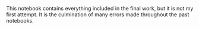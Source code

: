 This notebook contains everything included in the final work, but it is not my first attempt. It is the culmination of many errors made throughout the past notebooks.
